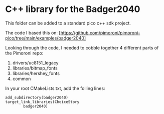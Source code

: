 # C++ library for the Badger2040

This folder can be added to a standard pico c++ sdk project.

The code I based this on:
[https://github.com/pimoroni/pimoroni-pico/tree/main/examples/badger2040]

Looking through the code, I needed to cobble together 4 different parts of the Pimoroni repo:
1. drivers/uc8151_legacy
2. libraries/bitmap_fonts
3. libraries/hershey_fonts
4. common

In your root CMakeLists.txt, add the folling lines:
```
add_subdirectory(badger2040)
target_link_libraries(ChoiceStory
        badger2040)
```
